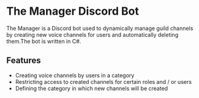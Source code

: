 # The Manager Discord Bot

The Manager is a Discord bot used to dynamically manage guild channels by creating new voice channels for users and
automatically deleting them.The bot is written in C#.

## Features

- Creating voice channels by users in a category
- Restricting access to created channels for certain roles and / or users
- Defining the category in which new channels will be created


